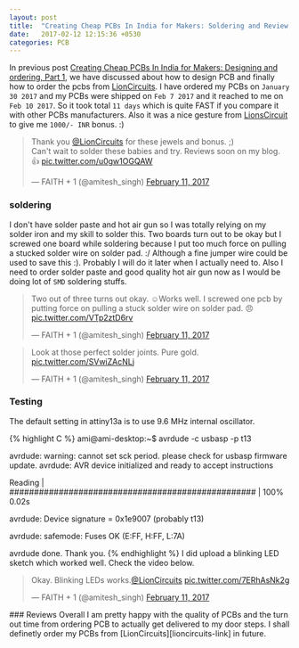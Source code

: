 ```yaml
---
layout: post
title:  "Creating Cheap PCBs In India for Makers: Soldering and Review, Part 2"
date:   2017-02-12 12:15:36 +0530
categories: PCB
---
```


In previous post [Creating Cheap PCBs In India for Makers: Designing and ordering, Part 1][prevpost-link], we have discussed about how to design PCB and finally 
how to order the pcbs from [LionCircuits][lioncircuits-link].
I have ordered my PCBs on `January 30 2017` and my PCBs were shipped on `Feb 7 2017` and it reached
to me on `Feb 10 2017`. So it took total `11 days` which is quite FAST if you compare it with other
PCBs manufacturers. Also it was a nice gesture from [LionsCircuit][lioncircuits-link] to give me 
`1000/- INR` bonus. :)
<blockquote class="twitter-tweet" data-lang="en"><p lang="en" dir="ltr">Thank you <a href="https://twitter.com/LionCircuits">@LionCircuits</a> for these jewels and bonus. ;)<br>Can&#39;t wait to solder these babies and try. Reviews  soon on my blog. 👍 <a href="https://t.co/u0gw1OGQAW">pic.twitter.com/u0gw1OGQAW</a></p>&mdash; FAITH + 1 (@amitesh_singh) <a href="https://twitter.com/amitesh_singh/status/830307470815985664">February 11, 2017</a></blockquote>
<script async src="//platform.twitter.com/widgets.js" charset="utf-8"></script>

### soldering 
I don't have solder paste and hot air gun so I was totally relying on my solder iron and my skill to solder
this. Two boards turn out to be okay but I screwed one board while soldering because I put too much
force on pulling a stucked solder wire on solder pad. :/ Although a fine jumper wire could be used
to save this :). Probably I will do it later when I actually need to.
Also I need to order solder paste and good quality hot air gun now as I would be doing lot of `SMD` soldering
stuffs.

<blockquote class="twitter-tweet" data-lang="en"><p lang="en" dir="ltr">Two out of three turns out okay. ☺Works well. I screwed one pcb by putting force on pulling a stuck solder wire on solder pad. 😠 <a href="https://t.co/VTp2ztD6rv">pic.twitter.com/VTp2ztD6rv</a></p>&mdash; FAITH + 1 (@amitesh_singh) <a href="https://twitter.com/amitesh_singh/status/830344488862306304">February 11, 2017</a></blockquote>
<script async src="//platform.twitter.com/widgets.js" charset="utf-8"></script>


<blockquote class="twitter-tweet" data-lang="en"><p lang="en" dir="ltr">Look at those perfect solder joints. Pure gold. <a href="https://t.co/SVwiZAcNLj">pic.twitter.com/SVwiZAcNLj</a></p>&mdash; FAITH + 1 (@amitesh_singh) <a href="https://twitter.com/amitesh_singh/status/830345924530548736">February 11, 2017</a></blockquote>
<script async src="//platform.twitter.com/widgets.js" charset="utf-8"></script>

### Testing
The default setting in attiny13a is to use 9.6 MHz internal oscillator.

{% highlight C %}
ami@ami-desktop:~$ avrdude -c usbasp -p t13

avrdude: warning: cannot set sck period. please check for usbasp firmware update.
avrdude: AVR device initialized and ready to accept instructions

Reading | ################################################## | 100% 0.02s

avrdude: Device signature = 0x1e9007 (probably t13)

avrdude: safemode: Fuses OK (E:FF, H:FF, L:7A)

avrdude done.  Thank you.
{% endhighlight %}
I did upload a blinking LED sketch which worked well. Check the video below.
<blockquote class="twitter-tweet" data-lang="en"><p lang="en" dir="ltr">Okay. Blinking LEDs works.<a href="https://twitter.com/LionCircuits">@LionCircuits</a> <a href="https://t.co/7ERhAsNk2g">pic.twitter.com/7ERhAsNk2g</a></p>&mdash; FAITH + 1 (@amitesh_singh) <a href="https://twitter.com/amitesh_singh/status/830352446878838784">February 11, 2017</a></blockquote>
<script async src="//platform.twitter.com/widgets.js" charset="utf-8"></script>
### Reviews
Overall I am pretty happy with the quality of PCBs and the turn out time from ordering PCB to actually
get delivered to my door steps. I shall definetly order my PCBs from [LionCircuits][lioncircuits-link]
in future.

[prevpost-link]: http://amitesh-singh.github.io/pcb/2017/02/02/creating-cheap-circuit-boards.html
[lioncircuits-link]: http://lioncircuits.com
